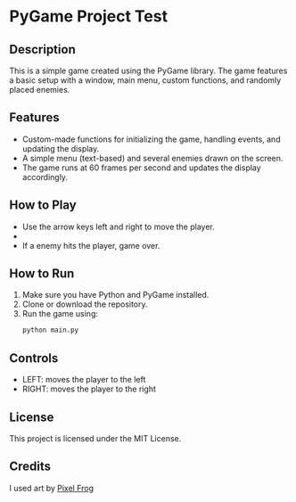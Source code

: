 # PyGame Project Test

## Description

This is a simple game created using the PyGame library. The game features a basic setup with a window, main menu, custom functions, and randomly placed enemies. 

## Features

- Custom-made functions for initializing the game, handling events, and updating the display.
- A simple menu (text-based) and several enemies drawn on the screen.
- The game runs at 60 frames per second and updates the display accordingly.

## How to Play

- Use the arrow keys left and right to move the player.
- 
- If a enemy hits the player, game over.


## How to Run

1. Make sure you have Python and PyGame installed.
2. Clone or download the repository.
3. Run the game using:
    ```bash
    python main.py
    ```

## Controls

- LEFT: moves the player to the left
- RIGHT: moves the player to the right

## License

This project is licensed under the MIT License.

## Credits

I used art by [Pixel Frog](https://pixelfrog-assets.itch.io/tiny-swords)